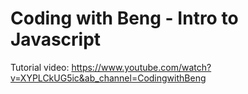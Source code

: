 # Coding with Beng - Intro to Javascript

Tutorial video: https://www.youtube.com/watch?v=XYPLCkUG5ic&ab_channel=CodingwithBeng
